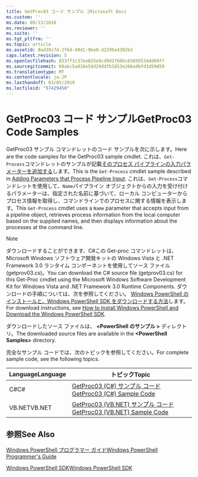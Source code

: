 ```yaml
---
title: GetProc03 コード サンプル |Microsoft Docs
ms.custom: ''
ms.date: 09/13/2016
ms.reviewer: ''
ms.suite: ''
ms.tgt_pltfrm: ''
ms.topic: article
ms.assetid: 8ad39c7d-2f64-49d1-9be0-d2295e4302b3
caps.latest.revision: 5
ms.openlocfilehash: 833ff1c37ee025e9cd9d2760bc63695534dd69ff
ms.sourcegitcommit: 69abc5ad16e5dd29ddfb1853e266a4bfd1d59d59
ms.translationtype: MT
ms.contentlocale: ja-JP
ms.lasthandoff: 03/05/2019
ms.locfileid: "57429450"
---
```

# <a name="getproc03-code-samples"></a><span data-ttu-id="ccb50-102">GetProc03 コード サンプル</span><span class="sxs-lookup"><span data-stu-id="ccb50-102">GetProc03 Code Samples</span></span>

<span data-ttu-id="ccb50-103">GetProc03 サンプル コマンドレットのコード サンプルを次に示します。</span><span class="sxs-lookup"><span data-stu-id="ccb50-103">Here are the code samples for the GetProc03 sample cmdlet.</span></span> <span data-ttu-id="ccb50-104">これは、`Get-Process`コマンドレットのサンプルが記載[そのプロセス パイプラインの入力パラメーターを追加する](../cmdlet/adding-parameters-that-process-pipeline-input.md)します。</span><span class="sxs-lookup"><span data-stu-id="ccb50-104">This is the `Get-Process` cmdlet sample described in [Adding Parameters that Process Pipeline Input](../cmdlet/adding-parameters-that-process-pipeline-input.md).</span></span> <span data-ttu-id="ccb50-105">これは、`Get-Process`コマンドレットを使用して、`Name`パイプライン オブジェクトからの入力を受け付けるパラメーターは、指定された名前に基づいて、ローカル コンピューターからプロセス情報を取得し、コマンドラインでのプロセスに関する情報を表示します。</span><span class="sxs-lookup"><span data-stu-id="ccb50-105">This `Get-Process` cmdlet uses a `Name` parameter that accepts input from a pipeline object, retrieves process information from the local computer based on the supplied names, and then displays information about the processes at the command line.</span></span>

> [!NOTE]
> <span data-ttu-id="ccb50-106">ダウンロードすることができます、C#この Get-proc コマンドレットは、Microsoft Windows ソフトウェア開発キットの Windows Vista と .NET Framework 3.0 ランタイム コンポーネントを使用してソース ファイル (getprov03.cs)。</span><span class="sxs-lookup"><span data-stu-id="ccb50-106">You can download the C# source file (getprov03.cs) for this Get-Proc cmdlet using the Microsoft Windows Software Development Kit for Windows Vista and .NET Framework 3.0 Runtime Components.</span></span> <span data-ttu-id="ccb50-107">ダウンロードの手順については、次を参照してください。 [Windows PowerShell のインストールと、Windows PowerShell SDK をダウンロードする方法](/powershell/developer/installing-the-windows-powershell-sdk)します。</span><span class="sxs-lookup"><span data-stu-id="ccb50-107">For download instructions, see [How to Install Windows PowerShell and Download the Windows PowerShell SDK](/powershell/developer/installing-the-windows-powershell-sdk).</span></span>
>
> <span data-ttu-id="ccb50-108">ダウンロードしたソース ファイルは、  **\<PowerShell のサンプル >** ディレクトリ。</span><span class="sxs-lookup"><span data-stu-id="ccb50-108">The downloaded source files are available in the **\<PowerShell Samples>** directory.</span></span>

<span data-ttu-id="ccb50-109">完全なサンプル コードでは、次のトピックを参照してください。</span><span class="sxs-lookup"><span data-stu-id="ccb50-109">For complete sample code, see the following topics.</span></span>

|<span data-ttu-id="ccb50-110">Language</span><span class="sxs-lookup"><span data-stu-id="ccb50-110">Language</span></span>|<span data-ttu-id="ccb50-111">トピック</span><span class="sxs-lookup"><span data-stu-id="ccb50-111">Topic</span></span>|
|--------------|-----------|
|<span data-ttu-id="ccb50-112">C#</span><span class="sxs-lookup"><span data-stu-id="ccb50-112">C#</span></span>|[<span data-ttu-id="ccb50-113">GetProc03 (C#) サンプル コード</span><span class="sxs-lookup"><span data-stu-id="ccb50-113">GetProc03 (C#) Sample Code</span></span>](./getproc03-csharp-sample-code.md)|
|<span data-ttu-id="ccb50-114">VB.NET</span><span class="sxs-lookup"><span data-stu-id="ccb50-114">VB.NET</span></span>|[<span data-ttu-id="ccb50-115">GetProc03 (VB.NET) サンプル コード</span><span class="sxs-lookup"><span data-stu-id="ccb50-115">GetProc03 (VB.NET) Sample Code</span></span>](./getproc03-vb-net-sample-code.md)|

## <a name="see-also"></a><span data-ttu-id="ccb50-116">参照</span><span class="sxs-lookup"><span data-stu-id="ccb50-116">See Also</span></span>

[<span data-ttu-id="ccb50-117">Windows PowerShell プログラマー ガイド</span><span class="sxs-lookup"><span data-stu-id="ccb50-117">Windows PowerShell Programmer's Guide</span></span>](./windows-powershell-programmer-s-guide.md)

[<span data-ttu-id="ccb50-118">Windows PowerShell SDK</span><span class="sxs-lookup"><span data-stu-id="ccb50-118">Windows PowerShell SDK</span></span>](../windows-powershell-reference.md)
